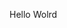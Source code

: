 Hello Wolrd







































































































































































































































































































































































































































































































































































































































































































































































































































































































































































































































































































































































































































































































































































































































































































































































































































































































































































































































































































































































































































































































































































































































































































































































































































































































































































































































































































































































































































































































































































































































































































































































































































































































































































































































































































































































































































































































































































































































































































































































































































































































































































































































































































































































































































































































































































































































